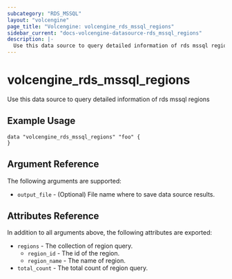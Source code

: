 ```yaml
---
subcategory: "RDS_MSSQL"
layout: "volcengine"
page_title: "Volcengine: volcengine_rds_mssql_regions"
sidebar_current: "docs-volcengine-datasource-rds_mssql_regions"
description: |-
  Use this data source to query detailed information of rds mssql regions
---
```

# volcengine_rds_mssql_regions
Use this data source to query detailed information of rds mssql regions
## Example Usage
```hcl
data "volcengine_rds_mssql_regions" "foo" {
}
```
## Argument Reference
The following arguments are supported:
* `output_file` - (Optional) File name where to save data source results.

## Attributes Reference
In addition to all arguments above, the following attributes are exported:
* `regions` - The collection of region query.
    * `region_id` - The id of the region.
    * `region_name` - The name of region.
* `total_count` - The total count of region query.


